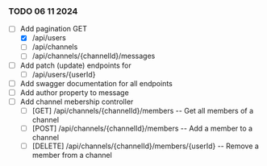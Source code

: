 ﻿### TODO 06 11 2024
- [ ] Add pagination GET 
  - [x] /api/users
  - [ ] /api/channels
  - [ ] /api/channels/{channelId}/messages
- [ ] Add patch (update) endpoints for
  - [ ] /api/users/{userId}
- [ ] Add swagger documentation for all endpoints
- [ ] Add author property to message
- [ ] Add channel mebership controller
  - [ ] [GET] /api/channels/{channelId}/members -- Get all members of a channel
  - [ ] [POST] /api/channels/{channelId}/members -- Add a member to a channel
  - [ ] [DELETE] /api/channels/{channelId}/members/{userId} -- Remove a member from a channel
